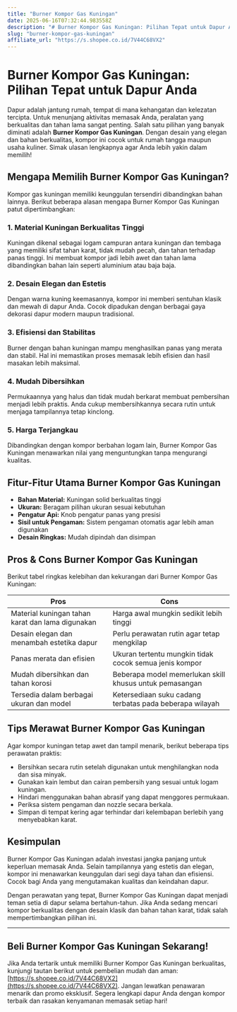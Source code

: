 ```yaml
---
title: "Burner Kompor Gas Kuningan"
date: 2025-06-16T07:32:44.983558Z
description: "# Burner Kompor Gas Kuningan: Pilihan Tepat untuk Dapur Anda..."
slug: "burner-kompor-gas-kuningan"
affiliate_url: "https://s.shopee.co.id/7V44C68VX2"
---
```

# Burner Kompor Gas Kuningan: Pilihan Tepat untuk Dapur Anda

Dapur adalah jantung rumah, tempat di mana kehangatan dan kelezatan tercipta. Untuk menunjang aktivitas memasak Anda, peralatan yang berkualitas dan tahan lama sangat penting. Salah satu pilihan yang banyak diminati adalah **Burner Kompor Gas Kuningan**. Dengan desain yang elegan dan bahan berkualitas, kompor ini cocok untuk rumah tangga maupun usaha kuliner. Simak ulasan lengkapnya agar Anda lebih yakin dalam memilih!

## Mengapa Memilih Burner Kompor Gas Kuningan?

Kompor gas kuningan memiliki keunggulan tersendiri dibandingkan bahan lainnya. Berikut beberapa alasan mengapa Burner Kompor Gas Kuningan patut dipertimbangkan:

### 1. Material Kuningan Berkualitas Tinggi
Kuningan dikenal sebagai logam campuran antara kuningan dan tembaga yang memiliki sifat tahan karat, tidak mudah pecah, dan tahan terhadap panas tinggi. Ini membuat kompor jadi lebih awet dan tahan lama dibandingkan bahan lain seperti aluminium atau baja baja.

### 2. Desain Elegan dan Estetis
Dengan warna kuning keemasannya, kompor ini memberi sentuhan klasik dan mewah di dapur Anda. Cocok dipadukan dengan berbagai gaya dekorasi dapur modern maupun tradisional.

### 3. Efisiensi dan Stabilitas
Burner dengan bahan kuningan mampu menghasilkan panas yang merata dan stabil. Hal ini memastikan proses memasak lebih efisien dan hasil masakan lebih maksimal.

### 4. Mudah Dibersihkan
Permukaannya yang halus dan tidak mudah berkarat membuat pembersihan menjadi lebih praktis. Anda cukup membersihkannya secara rutin untuk menjaga tampilannya tetap kinclong.

### 5. Harga Terjangkau
Dibandingkan dengan kompor berbahan logam lain, Burner Kompor Gas Kuningan menawarkan nilai yang menguntungkan tanpa mengurangi kualitas.

## Fitur-Fitur Utama Burner Kompor Gas Kuningan

- **Bahan Material:** Kuningan solid berkualitas tinggi
- **Ukuran:** Beragam pilihan ukuran sesuai kebutuhan
- **Pengatur Api:** Knob pengatur panas yang presisi
- **Sisil untuk Pengaman:** Sistem pengaman otomatis agar lebih aman digunakan
- **Desain Ringkas:** Mudah dipindah dan disimpan

## Pros & Cons Burner Kompor Gas Kuningan

Berikut tabel ringkas kelebihan dan kekurangan dari Burner Kompor Gas Kuningan:

| **Pros**                                               | **Cons**                                         |
|--------------------------------------------------------|--------------------------------------------------|
| Material kuningan tahan karat dan lama digunakan       | Harga awal mungkin sedikit lebih tinggi        |
| Desain elegan dan menambah estetika dapur            | Perlu perawatan rutin agar tetap mengkilap     |
| Panas merata dan efisien                                | Ukuran tertentu mungkin tidak cocok semua jenis kompor |
| Mudah dibersihkan dan tahan korosi                     | Beberapa model memerlukan skill khusus untuk pemasangan |
| Tersedia dalam berbagai ukuran dan model             | Ketersediaan suku cadang terbatas pada beberapa wilayah |

## Tips Merawat Burner Kompor Gas Kuningan

Agar kompor kuningan tetap awet dan tampil menarik, berikut beberapa tips perawatan praktis:

- Bersihkan secara rutin setelah digunakan untuk menghilangkan noda dan sisa minyak.
- Gunakan kain lembut dan cairan pembersih yang sesuai untuk logam kuningan.
- Hindari menggunakan bahan abrasif yang dapat menggores permukaan.
- Periksa sistem pengaman dan nozzle secara berkala.
- Simpan di tempat kering agar terhindar dari kelembapan berlebih yang menyebabkan karat.

## Kesimpulan

Burner Kompor Gas Kuningan adalah investasi jangka panjang untuk keperluan memasak Anda. Selain tampilannya yang estetis dan elegan, kompor ini menawarkan keunggulan dari segi daya tahan dan efisiensi. Cocok bagi Anda yang mengutamakan kualitas dan keindahan dapur.

Dengan perawatan yang tepat, Burner Kompor Gas Kuningan dapat menjadi teman setia di dapur selama bertahun-tahun. Jika Anda sedang mencari kompor berkualitas dengan desain klasik dan bahan tahan karat, tidak salah mempertimbangkan pilihan ini.

---
## Beli Burner Kompor Gas Kuningan Sekarang!

Jika Anda tertarik untuk memiliki Burner Kompor Gas Kuningan berkualitas, kunjungi tautan berikut untuk pembelian mudah dan aman: [https://s.shopee.co.id/7V44C68VX2](https://s.shopee.co.id/7V44C68VX2). Jangan lewatkan penawaran menarik dan promo eksklusif. Segera lengkapi dapur Anda dengan kompor terbaik dan rasakan kenyamanan memasak setiap hari!